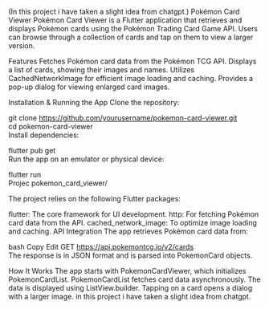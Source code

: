 (In this project i have taken a slight idea from chatgpt.)
Pokémon Card Viewer
Pokémon Card Viewer is a Flutter application that retrieves and displays Pokémon cards using the Pokémon Trading Card Game API. Users can browse through a collection of cards and tap on them to view a larger version.

Features
Fetches Pokémon card data from the Pokémon TCG API.
Displays a list of cards, showing their images and names.
Utilizes CachedNetworkImage for efficient image loading and caching.
Provides a pop-up dialog for viewing enlarged card images.


Installation & Running the App
Clone the repository:

git clone https://github.com/yourusername/pokemon-card-viewer.git  
cd pokemon-card-viewer  
Install dependencies:

flutter pub get  
Run the app on an emulator or physical device:

flutter run  
Projec
pokemon_card_viewer/  
                  
The project relies on the following Flutter packages:

flutter: The core framework for UI development.
http: For fetching Pokémon card data from the API.
cached_network_image: To optimize image loading and caching.
API Integration
The app retrieves Pokémon card data from:

bash
Copy
Edit
GET https://api.pokemontcg.io/v2/cards  
The response is in JSON format and is parsed into PokemonCard objects.

How It Works
The app starts with PokemonCardViewer, which initializes PokemonCardList.
PokemonCardList fetches card data asynchronously.
The data is displayed using ListView.builder.
Tapping on a card opens a dialog with a larger image.           in this project i have taken a slight idea from chatgpt.

